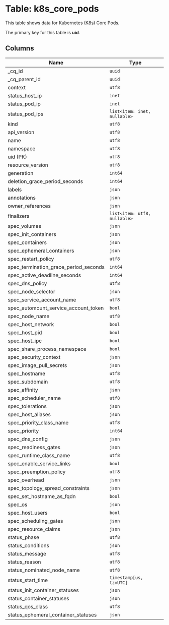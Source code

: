# Table: k8s_core_pods

This table shows data for Kubernetes (K8s) Core Pods.

The primary key for this table is **uid**.

## Columns

| Name          | Type          |
| ------------- | ------------- |
|_cq_id|`uuid`|
|_cq_parent_id|`uuid`|
|context|`utf8`|
|status_host_ip|`inet`|
|status_pod_ip|`inet`|
|status_pod_ips|`list<item: inet, nullable>`|
|kind|`utf8`|
|api_version|`utf8`|
|name|`utf8`|
|namespace|`utf8`|
|uid (PK)|`utf8`|
|resource_version|`utf8`|
|generation|`int64`|
|deletion_grace_period_seconds|`int64`|
|labels|`json`|
|annotations|`json`|
|owner_references|`json`|
|finalizers|`list<item: utf8, nullable>`|
|spec_volumes|`json`|
|spec_init_containers|`json`|
|spec_containers|`json`|
|spec_ephemeral_containers|`json`|
|spec_restart_policy|`utf8`|
|spec_termination_grace_period_seconds|`int64`|
|spec_active_deadline_seconds|`int64`|
|spec_dns_policy|`utf8`|
|spec_node_selector|`json`|
|spec_service_account_name|`utf8`|
|spec_automount_service_account_token|`bool`|
|spec_node_name|`utf8`|
|spec_host_network|`bool`|
|spec_host_pid|`bool`|
|spec_host_ipc|`bool`|
|spec_share_process_namespace|`bool`|
|spec_security_context|`json`|
|spec_image_pull_secrets|`json`|
|spec_hostname|`utf8`|
|spec_subdomain|`utf8`|
|spec_affinity|`json`|
|spec_scheduler_name|`utf8`|
|spec_tolerations|`json`|
|spec_host_aliases|`json`|
|spec_priority_class_name|`utf8`|
|spec_priority|`int64`|
|spec_dns_config|`json`|
|spec_readiness_gates|`json`|
|spec_runtime_class_name|`utf8`|
|spec_enable_service_links|`bool`|
|spec_preemption_policy|`utf8`|
|spec_overhead|`json`|
|spec_topology_spread_constraints|`json`|
|spec_set_hostname_as_fqdn|`bool`|
|spec_os|`json`|
|spec_host_users|`bool`|
|spec_scheduling_gates|`json`|
|spec_resource_claims|`json`|
|status_phase|`utf8`|
|status_conditions|`json`|
|status_message|`utf8`|
|status_reason|`utf8`|
|status_nominated_node_name|`utf8`|
|status_start_time|`timestamp[us, tz=UTC]`|
|status_init_container_statuses|`json`|
|status_container_statuses|`json`|
|status_qos_class|`utf8`|
|status_ephemeral_container_statuses|`json`|